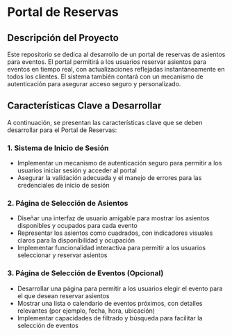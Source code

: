 # Portal de Reservas

## Descripción del Proyecto

Este repositorio se dedica al desarrollo de un portal de reservas de asientos para eventos. El portal permitirá a los usuarios reservar asientos para eventos en tiempo real, con actualizaciones reflejadas instantáneamente en todos los clientes. El sistema también contará con un mecanismo de autenticación para asegurar acceso seguro y personalizado.

## Características Clave a Desarrollar

A continuación, se presentan las características clave que se deben desarrollar para el Portal de Reservas:

### 1. Sistema de Inicio de Sesión

- Implementar un mecanismo de autenticación seguro para permitir a los usuarios iniciar sesión y acceder al portal
- Asegurar la validación adecuada y el manejo de errores para las credenciales de inicio de sesión

### 2. Página de Selección de Asientos

- Diseñar una interfaz de usuario amigable para mostrar los asientos disponibles y ocupados para cada evento
- Representar los asientos como cuadrados, con indicadores visuales claros para la disponibilidad y ocupación
- Implementar funcionalidad interactiva para permitir a los usuarios seleccionar y reservar asientos

### 3. Página de Selección de Eventos (Opcional)

- Desarrollar una página para permitir a los usuarios elegir el evento para el que desean reservar asientos
- Mostrar una lista o calendario de eventos próximos, con detalles relevantes (por ejemplo, fecha, hora, ubicación)
- Implementar capacidades de filtrado y búsqueda para facilitar la selección de eventos
